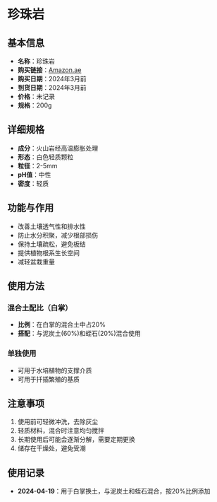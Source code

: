 # 珍珠岩

## 基本信息
- **名称**：珍珠岩
- **购买链接**：[Amazon.ae](https://www.amazon.ae/dp/B0CZL742QT)
- **购买日期**：2024年3月前
- **到货日期**：2024年3月前
- **价格**：未记录
- **规格**：200g

## 详细规格
- **成分**：火山岩经高温膨胀处理
- **形态**：白色轻质颗粒
- **粒径**：2-5mm
- **pH值**：中性
- **密度**：轻质

## 功能与作用
- 改善土壤透气性和排水性
- 防止水分积聚，减少根部损伤
- 保持土壤疏松，避免板结
- 提供植物根系生长空间
- 减轻盆栽重量

## 使用方法

### 混合土配比（白掌）
- **比例**：在白掌的混合土中占20%
- **搭配**：与泥炭土(60%)和蛭石(20%)混合使用

### 单独使用
- 可用于水培植物的支撑介质
- 可用于扦插繁殖的基质

## 注意事项
1. 使用前可轻微冲洗，去除灰尘
2. 轻质材料，混合时注意均匀搅拌
3. 长期使用后可能会逐渐分解，需要定期更换
4. 储存在干燥处，避免受潮

## 使用记录
- **2024-04-19**：用于白掌换土，与泥炭土和蛭石混合，按20%比例添加

